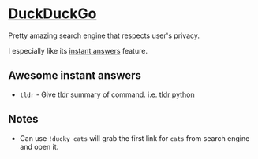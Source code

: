 # [DuckDuckGo](https://duckduckgo.com)

Pretty amazing search engine that respects user's privacy.

I especially like its [instant answers](https://duckduckgo.com/api) feature.

## Awesome instant answers

- `tldr` - Give [tldr](https://github.com/tldr-pages/tldr) summary of command. i.e. [tldr python](https://duckduckgo.com/?q=tldr+python+r%3Aus&ia=software)

## Notes

- Can use `!ducky cats` will grab the first link for `cats` from search engine and open it.
